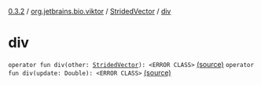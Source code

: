 [0.3.2](../../index.md) / [org.jetbrains.bio.viktor](../index.md) / [StridedVector](index.md) / [div](.)

# div

`operator fun div(other: `[`StridedVector`](index.md)`): <ERROR CLASS>` [(source)](https://github.com/JetBrains-Research/viktor/blob/0.3.2/src/main/kotlin/org/jetbrains/bio/viktor/StridedVector.kt#L400)
`operator fun div(update: Double): <ERROR CLASS>` [(source)](https://github.com/JetBrains-Research/viktor/blob/0.3.2/src/main/kotlin/org/jetbrains/bio/viktor/StridedVector.kt#L409)